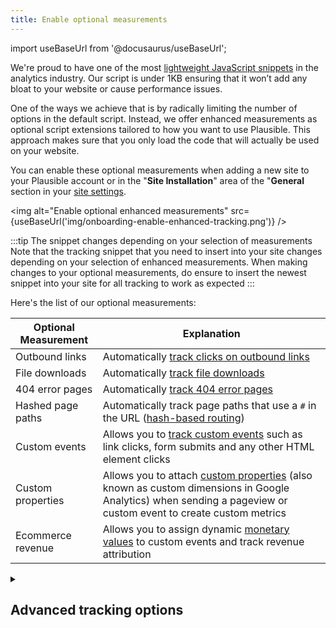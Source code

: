 ```yaml
---
title: Enable optional measurements
---
```


import useBaseUrl from '@docusaurus/useBaseUrl';

We're proud to have one of the most [lightweight JavaScript snippets](https://plausible.io/lightweight-web-analytics) in the analytics industry. Our script is under 1KB ensuring that it won’t add any bloat to your website or cause performance issues.

One of the ways we achieve that is by radically limiting the number of options in the default script. Instead, we offer enhanced measurements as optional script extensions tailored to how you want to use Plausible. This approach makes sure that you only load the code that will actually be used on your website.

You can enable these optional measurements when adding a new site to your Plausible account or in the "**Site Installation**" area of the "**General** section in your [site settings](website-settings.md). 

<img alt="Enable optional enhanced measurements" src={useBaseUrl('img/onboarding-enable-enhanced-tracking.png')} />

:::tip The snippet changes depending on your selection of measurements
Note that the tracking snippet that you need to insert into your site changes depending on your selection of enhanced measurements. When making changes to your optional measurements, do ensure to insert the newest snippet into your site for all tracking to work as expected
:::

Here's the list of our optional measurements:

| Optional Measurement                | Explanation                                                                                        |
|--------------------------|----------------------------------------------------------------------------------------------------|
| Outbound links | Automatically [track clicks on outbound links](outbound-link-click-tracking.md)  |
| File downloads | Automatically [track file downloads](file-downloads-tracking.md)                                   |
| 404 error pages | Automatically [track 404 error pages](error-pages-tracking-404.md)                                   |
| Hashed page paths          | Automatically track page paths that use a `#` in the URL ([hash-based routing](hash-based-routing.md))    |
| Custom events  | Allows you to [track custom events](custom-event-goals.md) such as link clicks, form submits and any other HTML element clicks            |
| Custom properties | Allows you to attach [custom properties](/custom-props/introduction) (also known as custom dimensions in Google Analytics) when sending a pageview or custom event to create custom metrics      |
| Ecommerce revenue  | Allows you to assign dynamic [monetary values](ecommerce-revenue-tracking.md) to custom events and track revenue attribution |

<details>

<summary>

## Advanced tracking options

</summary>

In addition to the above list (`script.outbound-links.js`, `script.file-downloads.js`, `script.hash.js`, `script.tagged-events.js`, `script.pageview-props.js` and `script.revenue.js`), we also have some more advanced tracking options available. Note that these are not included in the site onboarding list so you will need to insert them into your tracking snippet manually.

| Extension                | Explanation                                                                                        |
|--------------------------|----------------------------------------------------------------------------------------------------|
| script.compat.js         | Compatibility mode for [tracking users on Internet Explorer](#scriptcompatjs) (≥IE11)                      |
| script.local.js          | Allow analytics to track on localhost too which is useful in hybrid apps                           |
| script.manual.js         | [Don't trigger pageviews automatically](#scriptmanualjs). Also allows you to [specify custom locations](custom-locations.md) to redact URLs with identifiers. You can also use it to track [custom query parameters](custom-query-params.md)|

### How to manually change the tracking snippet

For example, the default script name in our snippet is `script.js`. If your website is on a localhost and you'd like to track those visits, you have the option of loading the script with a different extension: `script.local.js`. 

In this case, the snippet you need to insert into your site is as follows (make sure to change the data-domain attribute to the domain you added to Plausible):

```html
<script defer data-domain="yourdomain.com" src="https://plausible.io/js/script.local.js"></script>
```

You can mix and match, and combine these extensions any way that you wish. For instance, if you want to use both our hash-based routing and our outbound link click tracking, you can combine them as follows: `script.hash.outbound-links.js`.

In this case, the snippet you need to insert into your site is as follows (make sure to change the data-domain attribute to the domain you added to Plausible):

```html
<script defer data-domain="yourdomain.com" src="https://plausible.io/js/script.hash.outbound-links.js"></script>
```

Or say you want to use our `script.revenue.js` extension to track ecommerce revenue and our `script.local.js` extension to track localhost traffic, your snippet should look like this:

```html
<script defer data-domain="yourdomain.com" src="https://plausible.io/js/script.revenue.local.js"></script>
```

And you only need to insert that one snippet into your site, no need for anything else.

### script.compat.js

The default Plausible script won't work on Internet Explorer because it uses the [document.currentScript](https://caniuse.com/document-currentscript) API to read configuration options. You can run Plausible in compatibility mode by including the `script.compat.js` extension and defining `id="plausible"` on the script tag so that it can find itself. Note that this works only on ≥ IE11. Here's how it should look like:

```html
<script id="plausible" defer data-domain="yourdomain.com" src="https://plausible.io/js/script.compat.js"></script>
```

### script.manual.js

By default, the Plausible script triggers a pageview when it's first loaded. It also attaches listeners to the History API and will automatically trigger pageviews when you use `history.pushState`. This is useful for most websites but we also offer a manual mode in case you want full control over when pageviews are triggered on your website.

One of the use-cases for this is when you use [Turbo](https://turbo.hotwired.dev/) (formerly [Turbolinks](https://github.com/turbolinks/turbolinks)). In that case, you want to manually trigger Plausible pageviews on the `turbo:load` or `turbolinks:load` browser event depending which library you use. Here's how you can do that:

```html
<script defer data-domain="yourdomain.com" src="https://plausible.io/js/script.manual.js"></script>
<!-- define the `plausible` function to manually trigger events -->
<script>window.plausible = window.plausible || function() { (window.plausible.q = window.plausible.q || []).push(arguments) }</script>
<!-- trigger pageviews on turbolinks navigation -->
<script>
document.addEventListener("turbo:load", function() {
  plausible('pageview')
})
</script>
```

When using turbolinks, you should make sure that the Plausible script isn't loaded and executed during turbo navigation. You may need to move the script to the `<head>` section of your website or use the `data-turbo-eval="false"` attribute to do so.

:::note 
When using manual.js every script call with `'pageview'` results in a separate pageview being counted even if called on the same page
:::

#### Specify custom locations for your page URLs

Additionally, the manual script extension allows you to provide a special option named `u` with your events. This allows you to specify the URL of the page and can be used to specify custom locations. 

It's especially helpful to redact and aggregate multiple pages whose URLs contain identifiers that are specific to users. [Learn more about specifying custom URLs in your events](custom-locations.md).

#### Track custom query parameters for complete page URLs

By default, Plausible strips all query parameters for privacy purposes [except](manual-link-tagging.md) `ref`, `source`, `utm_source`, `utm_medium`, `utm_campaign`, `utm_content` and `utm_term`. 

This means that pages like `yoursite.com/blog/index.php?article=some_article&page=11` will be reported as `yoursite.com/blog/index.php` in the "**Top Pages**" report of your Plausible dashboard.

By using the manual script extension, you can also track custom query parameters and get the complete page URLs in your "**Top Pages**" report. Learn here [how to do that](custom-query-params.md).

:::tip Want to track outbound link clicks or file downloads cloaked with pretty URLs?
See these [step-by-step instructions](custom-automatic-link-tracking.md) for how to do that.
:::

</details>
